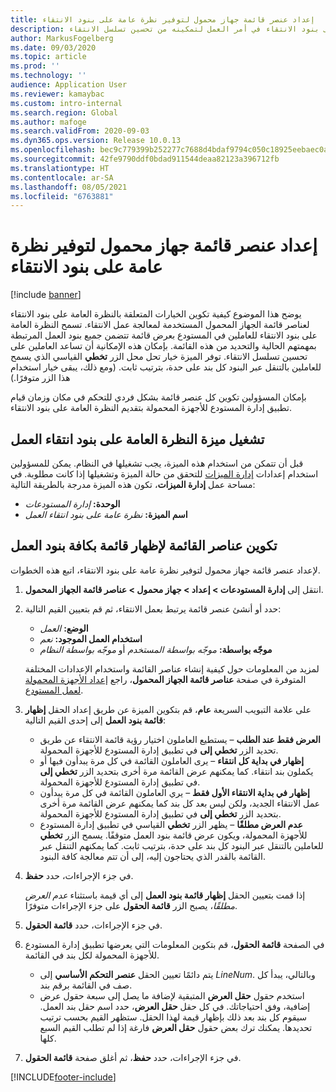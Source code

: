 ```yaml
---
title: إعداد عنصر قائمة جهاز محمول لتوفير نظرة عامة على بنود الانتقاء
description: يوضح هذا الموضوع كيف يمكن التحديد وقت ظهور قائمة تتضمن جميع بنود العمل للعاملين في المستودع الذين يقومون بمعالجة عمل المستودع على جهاز محمول. قد تكون هذه الإمكانية مفيدة للعاملين في المستودع الذين يحتاجون في أغلب الأحيان إلى نظرة عامة على بنود الانتقاء في أمر العمل لتمكينه من تحسين تسلسل الانتقاء.
author: MarkusFogelberg
ms.date: 09/03/2020
ms.topic: article
ms.prod: ''
ms.technology: ''
audience: Application User
ms.reviewer: kamaybac
ms.custom: intro-internal
ms.search.region: Global
ms.author: mafoge
ms.search.validFrom: 2020-09-03
ms.dyn365.ops.version: Release 10.0.13
ms.openlocfilehash: bec9c779399b252277c7688d4bdaf9794c050c18925eebaec0a8c0ffe2b3df28
ms.sourcegitcommit: 42fe9790ddf0bdad911544deaa82123a396712fb
ms.translationtype: HT
ms.contentlocale: ar-SA
ms.lasthandoff: 08/05/2021
ms.locfileid: "6763881"
---
```

# <a name="set-up-a-mobile-device-menu-item-to-provide-a-pick-line-overview"></a>إعداد عنصر قائمة جهاز محمول لتوفير نظرة عامة على بنود الانتقاء

[!include [banner](../includes/banner.md)]

يوضح هذا الموضوع كيفية تكوين الخيارات المتعلقة بالنظرة العامة على بنود الانتقاء لعناصر قائمة الجهاز المحمول المستخدمة لمعالجة عمل الانتقاء. تسمح النظرة العامة على بنود الانتقاء للعاملين في المستودع بعرض قائمة تتضمن جميع بنود العمل المرتبطة بمهمتهم الحالية والتحديد من هذه القائمة. بإمكان هذه الإمكانية أن تساعد العاملين على تحسين تسلسل الانتقاء. توفر الميزة خيار تحل محل الزر **تخطي** القياسي الذي يسمح للعاملين بالتنقل عبر البنود كل بند على حدة، بترتيب ثابت. (ومع ذلك، يبقى خيار استخدام هذا الزر متوفرًا.)

بإمكان المسؤولين تكوين كل عنصر قائمة بشكل فردي للتحكم في مكان وزمان قيام تطبيق إدارة المستودع للأجهزة المحمولة بتقديم النظرة العامة على بنود الانتقاء.

## <a name="turn-on-the-work-pick-line-overview-feature"></a>تشغيل ميزة النظرة العامة على بنود انتقاء العمل

قبل أن تتمكن من استخدام هذه الميزة، يجب تشغيلها في النظام. يمكن للمسؤولين استخدام إعدادات [إدارة الميزات](../../fin-ops-core/fin-ops/get-started/feature-management/feature-management-overview.md) للتحقق من حالة الميزة وتشغيلها إذا كانت مطلوبة. في مساحة عمل **إدارة الميزات**، تكون هذه الميزة مدرجة بالطريقة التالية:

- **الوحدة:** _إدارة المستودعات_
- **اسم الميزة:** _نظرة عامة على بنود انتقاء العمل_

## <a name="configure-menu-items-to-show-a-list-of-all-work-lines"></a>تكوين عناصر القائمة لإظهار قائمة بكافة بنود العمل

لإعداد عنصر قائمة جهاز محمول لتوفير نظرة عامة على بنود الانتقاء، اتبع هذه الخطوات.

1. انتقل إلى **إدارة المستودعات \> إعداد \> جهاز محمول \> عناصر قائمة الجهاز المحمول**.
1. حدد أو أنشئ عنصر قائمة يرتبط بعمل الانتقاء، ثم قم بتعيين القيم التالية:

    - **الوضع:** *العمل*
    - **استخدام العمل الموجود:** *نعم*
    - **موجّه بواسطة:** *موجّه بواسطة المستخدم* أو *موجّه بواسطة النظام*

    لمزيد من المعلومات حول كيفية إنشاء عناصر القائمة واستخدام الإعدادات المختلفة المتوفرة في صفحة **عناصر قائمة الجهاز المحمول**، راجع [إعداد الأجهزة المحمولة لعمل المستودع](configure-mobile-devices-warehouse.md).

1. على علامة التبويب السريعة **عام**، قم بتكوين الميزة عن طريق إعداد الحقل **إظهار قائمة بنود العمل** إلى إحدى القيم التالية:

    - **العرض فقط عند الطلب** – يستطيع العاملون اختيار رؤية قائمة الانتقاء عن طريق تحديد الزر  **تخطي إلى** في تطبيق إدارة المستودع للأجهزة المحمولة.
    - **إظهار في بداية كل انتقاء** – يرى العاملون القائمة في كل مرة يبدأون فيها أو يكملون بند انتقاء. كما يمكنهم عرض القائمة مرة أخرى بتحديد الزر **تخطي إلى** في تطبيق إدارة المستودع للأجهزة المحمولة.
    - **إظهار في بداية الانتقاء الأول فقط** – يري العاملون القائمة في كل مرة يبدأون عمل الانتقاء الجديد، ولكن ليس بعد كل بند كما يمكنهم عرض القائمة مرة أخرى بتحديد الزر **تخطي إلى** في تطبيق إدارة المستودع للأجهزة المحمولة.
    - **عدم العرض مطلقًا** – يظهر الزر **تخطي** القياسي في تطبيق إدارة المستودع للأجهزة المحمولة، ويكون عرض قائمة بنود العمل متوقفًا. يسمح الزر **تخطي** للعاملين بالتنقل عبر البنود كل بند على حدة، بترتيب ثابت.‬ كما يمكنهم التنقل عبر القائمة بالقدر الذي يحتاجون إليه، إلى أن تتم معالجة كافة البنود.

1. في جزء الإجراءات، حدد **حفظ**.

    إذا قمت بتعيين الحقل **إظهار قائمة بنود العمل** إلى أي قيمة  باستثناء *عدم العرض مطلقًا*، يصبح الزر **قائمة الحقول** على جزء الإجراءات متوفرًا.

1. في جزء الإجراءات، حدد **قائمة الحقول**.
1. في الصفحة **قائمة الحقول**، قم بتكوين المعلومات التي يعرضها تطبيق إدارة المستودع للأجهزة المحمولة لكل بند في القائمة.

    - يتم دائمًا تعيين الحقل **عنصر التحكم الأساسي** إلى *LineNum*. وبالتالي، يبدأ كل صف في القائمة برقم بند.
    - استخدم حقول **حقل العرض** المتبقية لإضافة ما يصل إلى سبعة حقول عرض إضافية، وفق احتياجاتك. في كل حقل **حقل العرض**، حدد اسم حقل بند العمل. سيقوم كل بند بعد ذلك بإظهار قيمة لهذا الحقل. ستظهر القيم بحسب ترتيب تحديدها. يمكنك ترك بعض حقول **حقل العرض** فارغة إذا لم تطلب القيم السبع كلها.

1. في جزء الإجراءات، حدد **حفظ**، ثم أغلق صفحة **قائمة الحقول**.


[!INCLUDE[footer-include](../../includes/footer-banner.md)]